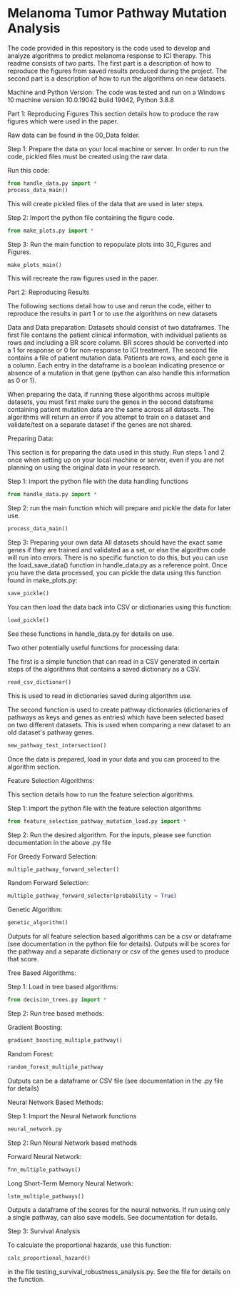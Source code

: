 # Melanoma Tumor Pathway Mutation Analysis
The code provided in this repository is the code used to develop and analyze algorithms to predict melanoma response to ICI therapy.
This readme consists of two parts. The first part is a description of how to reproduce the figures from saved results produced during the project.
The second part is a description of how to run the algorithms on new datasets.

Machine and Python Version: The code was tested and run on a Windows 10 machine version 10.0.19042 build 19042, Python 3.8.8

Part 1: Reproducing Figures
This section details how to produce the raw figures which were used in the paper.

Raw data can be found in the 00_Data folder.

Step 1: Prepare the data on your local machine or server.
In order to run the code, pickled files must be created using the raw data.

Run this code:
```python
from handle_data.py import *
process_data_main()
```
This will create pickled files of the data that are used in later steps.

Step 2: Import the python file containing the figure code.

```python
from make_plots.py import *
```

Step 3: Run the main function to repopulate plots into 30_Figures and Figures.

```python
make_plots_main()
```

This will recreate the raw figures used in the paper.


Part 2: Reproducing Results

The following sections detail how to use and rerun the code, either to reproduce the results in part 1 or to use the algorithms on new datasets

Data and Data preparation: Datasets should consist of two dataframes. The first file contains the patient clinical information, with individual patients as rows and including a BR score column. BR scores should be converted into a 1 for response or 0 for non-response to ICI treatment. The second file contains a file of patient mutation data. Patients are rows, and each gene is a column. Each entry in the dataframe is a boolean indicating presence or absence of a mutation in that gene (python can also handle this information as 0 or 1).

When preparing the data, if running these algorithms across multiple datasets, you must first make sure the genes in the second dataframe containing patient mutation data are the same across all datasets. The algorithms will return an error if you attempt to train on a dataset and validate/test on a separate dataset if the genes are not shared.

Preparing Data:

This section is for preparing the data used in this study. Run steps 1 and 2 once when setting up on your local machine or server, even if you are not planning on using the original data in your research.

Step 1: import the python file with the data handling functions
```python
from handle_data.py import *
```

Step 2: run the main function which will prepare and pickle the data for later use.
```python
process_data_main()
```

Step 3: Preparing your own data
All datasets should have the exact same genes if they are trained and validated as a set, or else the algorithm code will run into errors. There is no specific function to do this, but you can use the load_save_data() function in handle_data.py as a reference point. Once you have the data processed, you can pickle the data using this function found in make_plots.py:

```python
save_pickle()
```
You can then load the data back into CSV or dictionaries using this function:

```python
load_pickle()
```
See these functions in handle_data.py for details on use.

Two other potentially useful functions for processing data:

The first is a simple function that can read in a CSV generated in certain steps of the algorithms that contains a saved dictionary as a CSV.

```python
read_csv_dictionar()
```
This is used to read in dictionaries saved during algorithm use.

The second function is used to create pathway dictionaries (dictionaries of pathways as keys and genes as entries) which have been selected based on two different datasets. This is used when comparing a new dataset to an old dataset's pathway genes.

```python
new_pathway_test_intersection()
```

Once the data is prepared, load in your data and you can proceed to the algorithm section.

Feature Selection Algorithms:

This section details how to run the feature selection algorithms.

Step 1: import the python file with the feature selection algorithms
```python
from feature_selection_pathway_mutation_load.py import *
```
Step 2: Run the desired algorithm. For the inputs, please see function documentation in the above .py file

For Greedy Forward Selection:
```python
multiple_pathway_forward_selector()
```
Random Forward Selection:
```python
multiple_pathway_forward_selector(probability = True)
```

Genetic Algorithm:
```python
genetic_algorithm()
```

Outputs for all feature selection based algorithms can be a csv or dataframe (see documentation in the python file for details). Outputs will be scores for the pathway and a separate dictionary or csv of the genes used to produce that score.

Tree Based Algorithms:

Step 1: Load in tree based algorithms:
```python
from decision_trees.py import *
```

Step 2: Run tree based methods:

Gradient Boosting:
```python
gradient_boosting_multiple_pathway()
```

Random Forest:
```python
random_forest_multiple_pathway
```

Outputs can be a dataframe or CSV file (see documentation in the .py file for details)

Neural Network Based Methods:

Step 1: Import the Neural Network functions
```python
neural_network.py
```

Step 2: Run Neural Network based methods

Forward Neural Network:
```python
fnn_multiple_pathways()
```

Long Short-Term Memory Neural Network:
```python
lstm_multiple_pathways()
```

Outputs a dataframe of the scores for the neural networks. If run using only a single pathway, can also save models. See documentation for details.

Step 3: Survival Analysis

To calculate the proportional hazards, use this function:

```python
calc_proportional_hazard()
```

in the file testing_survival_robustness_analysis.py. See the file for details on the function.
